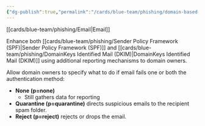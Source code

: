 ```yaml
---
{"dg-publish":true,"permalink":"/cards/blue-team/phishing/domain-based-message-authentication-reporting-and-conformance-dmarc/"}
---
```


[[cards/blue-team/phishing/Email\|Email]]

Enhance both [[cards/blue-team/phishing/Sender Policy Framework (SPF)\|Sender Policy Framework (SPF)]] and [[cards/blue-team/phishing/DomainKeys Identified Mail (DKIM)\|DomainKeys Identified Mail (DKIM)]] using additional reporting mechanisms to domain owners.

Allow domain owners to specify what to do if email fails one or both the authentication method:

- **None (p=none)**
	- Still gathers data for reporting
- **Quarantine (p=quarantine)** directs suspicious emails to the recipient spam folder.
- **Reject (p=reject)** rejects or drops the email.